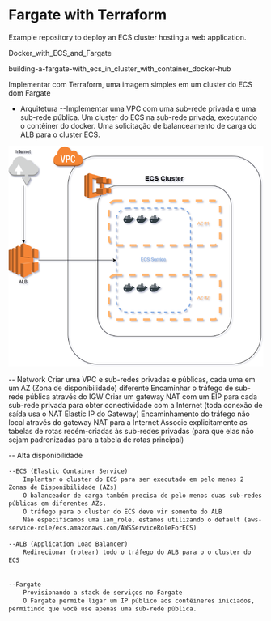 # Fargate with Terraform

Example repository to deploy an ECS cluster hosting a web application.

Docker_with_ECS_and_Fargate

building-a-fargate-with_ecs_in_cluster_with_container_docker-hub


Implementar com Terraform, uma imagem simples em um cluster do ECS dom Fargate

- Arquitetura
--Implementar uma VPC com uma sub-rede privada e uma sub-rede pública. Um cluster do ECS na sub-rede privada, executando o contêiner do docker. Uma solicitação de balanceamento de carga do ALB para o cluster ECS.

![diagram](diagram_Arquitetura.png)

-- Network
        Criar uma VPC e sub-redes privadas e públicas, cada uma em um AZ (Zona de disponibilidade) diferente
        Encaminhar o tráfego de sub-rede pública através do IGW
        Criar um gateway NAT com um EIP para cada sub-rede privada para obter conectividade com a Internet (toda conexão de saída usa o NAT Elastic IP do Gateway)
        Encaminhamento do tráfego não local através do gateway NAT para a Internet
        Associe explicitamente as tabelas de rotas recém-criadas às sub-redes privadas (para que elas não sejam padronizadas para a tabela de rotas principal)


-- Alta disponibilidade 

    --ECS (Elastic Container Service)
        Implantar o cluster do ECS para ser executado em pelo menos 2 Zonas de Disponibilidade (AZs)
        O balanceador de carga também precisa de pelo menos duas sub-redes públicas em diferentes AZs.
        O tráfego para o cluster do ECS deve vir somente do ALB
        Não especificamos uma iam_role, estamos utilizando o default (aws-service-role/ecs.amazonaws.com/AWSServiceRoleForECS)

    --ALB (Application Load Balancer)
        Redirecionar (rotear) todo o tráfego do ALB para o o cluster do ECS


    --Fargate
        Provisionando a stack de serviços no Fargate
        O Fargate permite ligar um IP público aos contêineres iniciados, permitindo que você use apenas uma sub-rede pública.

